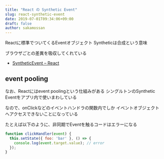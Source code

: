```yaml
---
title: "React の Synthetic Event"
slug: react-synthetic-event
date: 2019-07-01T09:34:06+09:00
draft: false
author: sakamossan
---
```


Reactに標準でついてくるEventオブジェクト
Syntheticは合成という意味

ブラウザごとの差異を吸収してくれている

- [SyntheticEvent – React](https://reactjs.org/docs/events.html)


## event pooling

なお、Reactにはevent poolingという仕組みがある
シングルトンのSynthetic Eventをアプリ内で使いまわしている

なので、onClickなどのイベントハンドラの関数内でしか
イベントオブジェクトへアクセスできないことになっている

たとえば以下のように、非同期でEventを触るコードはエラーになる


```js
function clickHandler(event) {
  this.setState({ foo: 'bar' }, () => {
    console.log(event.target.value); // error
  });
}
```
